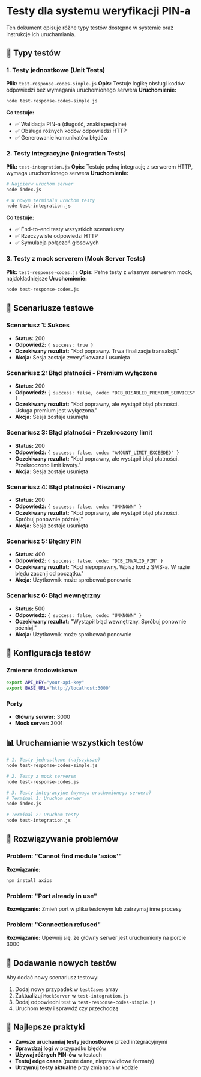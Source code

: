# Testy dla systemu weryfikacji PIN-a

Ten dokument opisuje różne typy testów dostępne w systemie oraz instrukcje ich uruchamiania.

## 🧪 Typy testów

### 1. Testy jednostkowe (Unit Tests)
**Plik:** `test-response-codes-simple.js`
**Opis:** Testuje logikę obsługi kodów odpowiedzi bez wymagania uruchomionego serwera
**Uruchomienie:**
```bash
node test-response-codes-simple.js
```

**Co testuje:**
- ✅ Walidacja PIN-a (długość, znaki specjalne)
- ✅ Obsługa różnych kodów odpowiedzi HTTP
- ✅ Generowanie komunikatów błędów

### 2. Testy integracyjne (Integration Tests)
**Plik:** `test-integration.js`
**Opis:** Testuje pełną integrację z serwerem HTTP, wymaga uruchomionego serwera
**Uruchomienie:**
```bash
# Najpierw uruchom serwer
node index.js

# W nowym terminalu uruchom testy
node test-integration.js
```

**Co testuje:**
- ✅ End-to-end testy wszystkich scenariuszy
- ✅ Rzeczywiste odpowiedzi HTTP
- ✅ Symulacja połączeń głosowych

### 3. Testy z mock serverem (Mock Server Tests)
**Plik:** `test-response-codes.js`
**Opis:** Pełne testy z własnym serwerem mock, najdokładniejsze
**Uruchomienie:**
```bash
node test-response-codes.js
```

## 🚀 Scenariusze testowe

### Scenariusz 1: Sukces
- **Status:** 200
- **Odpowiedź:** `{ success: true }`
- **Oczekiwany rezultat:** "Kod poprawny. Trwa finalizacja transakcji."
- **Akcja:** Sesja zostaje zweryfikowana i usunięta

### Scenariusz 2: Błąd płatności - Premium wyłączone
- **Status:** 200
- **Odpowiedź:** `{ success: false, code: "DCB_DISABLED_PREMIUM_SERVICES" }`
- **Oczekiwany rezultat:** "Kod poprawny, ale wystąpił błąd płatności. Usługa premium jest wyłączona."
- **Akcja:** Sesja zostaje usunięta

### Scenariusz 3: Błąd płatności - Przekroczony limit
- **Status:** 200
- **Odpowiedź:** `{ success: false, code: "AMOUNT_LIMIT_EXCEEDED" }`
- **Oczekiwany rezultat:** "Kod poprawny, ale wystąpił błąd płatności. Przekroczono limit kwoty."
- **Akcja:** Sesja zostaje usunięta

### Scenariusz 4: Błąd płatności - Nieznany
- **Status:** 200
- **Odpowiedź:** `{ success: false, code: "UNKNOWN" }`
- **Oczekiwany rezultat:** "Kod poprawny, ale wystąpił błąd płatności. Spróbuj ponownie później."
- **Akcja:** Sesja zostaje usunięta

### Scenariusz 5: Błędny PIN
- **Status:** 400
- **Odpowiedź:** `{ success: false, code: "DCB_INVALID_PIN" }`
- **Oczekiwany rezultat:** "Kod niepoprawny. Wpisz kod z SMS-a. W razie błędu zacznij od początku."
- **Akcja:** Użytkownik może spróbować ponownie

### Scenariusz 6: Błąd wewnętrzny
- **Status:** 500
- **Odpowiedź:** `{ success: false, code: "UNKNOWN" }`
- **Oczekiwany rezultat:** "Wystąpił błąd wewnętrzny. Spróbuj ponownie później."
- **Akcja:** Użytkownik może spróbować ponownie

## 🔧 Konfiguracja testów

### Zmienne środowiskowe
```bash
export API_KEY="your-api-key"
export BASE_URL="http://localhost:3000"
```

### Porty
- **Główny serwer:** 3000
- **Mock server:** 3001

## 📊 Uruchamianie wszystkich testów

```bash
# 1. Testy jednostkowe (najszybsze)
node test-response-codes-simple.js

# 2. Testy z mock serverem
node test-response-codes.js

# 3. Testy integracyjne (wymaga uruchomionego serwera)
# Terminal 1: Uruchom serwer
node index.js

# Terminal 2: Uruchom testy
node test-integration.js
```

## 🐛 Rozwiązywanie problemów

### Problem: "Cannot find module 'axios'"
**Rozwiązanie:**
```bash
npm install axios
```

### Problem: "Port already in use"
**Rozwiązanie:** Zmień port w pliku testowym lub zatrzymaj inne procesy

### Problem: "Connection refused"
**Rozwiązanie:** Upewnij się, że główny serwer jest uruchomiony na porcie 3000

## 📝 Dodawanie nowych testów

Aby dodać nowy scenariusz testowy:

1. Dodaj nowy przypadek w `testCases` array
2. Zaktualizuj `MockServer` w `test-integration.js`
3. Dodaj odpowiedni test w `test-response-codes-simple.js`
4. Uruchom testy i sprawdź czy przechodzą

## 🎯 Najlepsze praktyki

- **Zawsze uruchamiaj testy jednostkowe** przed integracyjnymi
- **Sprawdzaj logi** w przypadku błędów
- **Używaj różnych PIN-ów** w testach
- **Testuj edge cases** (puste dane, nieprawidłowe formaty)
- **Utrzymuj testy aktualne** przy zmianach w kodzie
